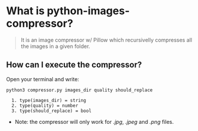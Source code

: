 # What is python-images-compressor?

> It is an image compressor w/ Pillow which recursivelly compresses all the images in a given folder.

## How can I execute the compressor?

Open your terminal and write:

```shell
python3 compressor.py images_dir quality should_replace

  1. type(images_dir) = string
  2. type(quality) = number
  3. type(should_replace) = bool
```

- Note: the compressor will only work for _.jpg_, _.jpeg_ and _.png_ files.
